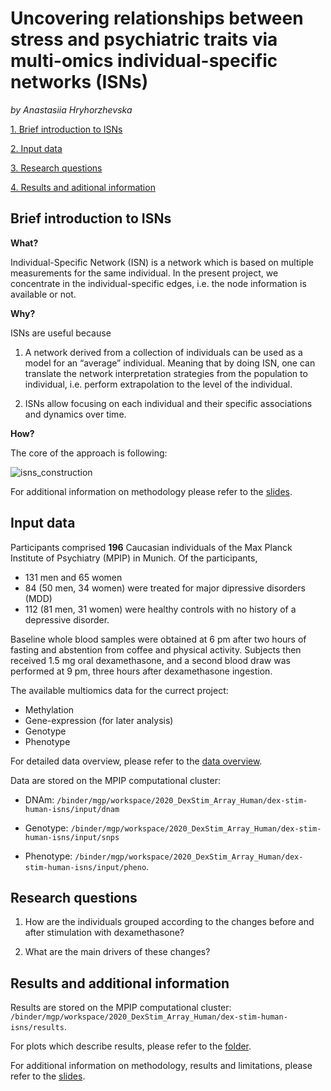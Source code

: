 # __Uncovering relationships between stress and psychiatric traits via multi-omics individual-specific networks (ISNs)__

_by Anastasiia Hryhorzhevska_

[1. Brief introduction to ISNs](#brief-introduction-to-isns)

[2. Input data](#input-data)

[3. Research questions](#research-questions)

[4. Results and aditional information](#results-and-additional-information)

## **Brief introduction to ISNs**

**What?**

Individual-Specific Network (ISN) is a network which is based on multiple measurements for the same individual. In the present project, we concentrate in the individual-specific edges, i.e. the node information is available or not.  

**Why?**

ISNs are useful because 

1. A network derived from a collection of individuals can be used as a model for an “average” individual. Meaning that by doing ISN, one can translate the network interpretation strategies from the population to individual, i.e. perform extrapolation to the level of the individual. 

2. ISNs allow focusing on each individual and their specific associations and dynamics over time.

**How?**

The core of the approach is following: 

![isns_construction](https://github.com/ahryho/dex-stim-human-array-isns/blob/main/materials/figures/isns_construction.jpg)

For additional information on methodology please refer to the [slides](https://github.com/ahryho/dex-stim-human-array-isns/blob/main/materials/final_presentation.pdf).

## **Input data**

Participants comprised **196** Caucasian individuals of the Max Planck Institute of Psychiatry (MPIP) in Munich. Of the participants, 

+ 131 men and 65 women
+ 84 (50 men, 34 women) were treated for major dipressive disorders (MDD)
+ 112 (81 men, 31 women) were healthy controls with no history of a depressive disorder. 

Baseline whole blood samples were obtained at 6 pm after two hours of fasting and abstention from coffee and physical activity. Subjects then received 1.5 mg oral dexamethasone, and a second blood draw was performed at 9 pm, three hours after dexamethasone ingestion.

The available multiomics data for the currect project:

- Methylation
- Gene-expression (for later analysis)
- Genotype
- Phenotype 

For detailed data overview, please refer to the [data overview](https://ahryho.github.io/psychoGE/).

Data are stored on the MPIP computational cluster:

- DNAm: `/binder/mgp/workspace/2020_DexStim_Array_Human/dex-stim-human-isns/input/dnam`

- Genotype: `/binder/mgp/workspace/2020_DexStim_Array_Human/dex-stim-human-isns/input/snps`

- Phenotype: `/binder/mgp/workspace/2020_DexStim_Array_Human/dex-stim-human-isns/input/pheno`.

## Research questions

1. How are the individuals grouped according to the changes before and after stimulation with dexamethasone?

2. What are the main drivers of these changes?

## Results and additional information

Results are stored on the MPIP computational cluster: `/binder/mgp/workspace/2020_DexStim_Array_Human/dex-stim-human-isns/results`.

For plots which describe results, please refer to the [folder](https://github.com/ahryho/psychoISNs/tree/main/results/plots).

For additional information on methodology, results and limitations, please refer to the [slides](https://github.com/ahryho/dex-stim-human-array-isns/blob/main/materials/final_presentation.pdf).
